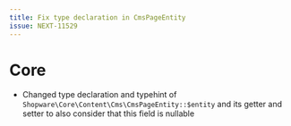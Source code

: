 ```yaml
---
title: Fix type declaration in CmsPageEntity
issue: NEXT-11529
---
```

# Core
*  Changed type declaration and typehint of `Shopware\Core\Content\Cms\CmsPageEntity::$entity` and its getter and setter to also consider that this field is nullable
